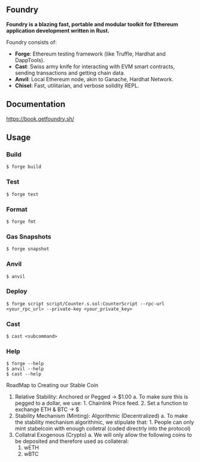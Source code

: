 ## Foundry

**Foundry is a blazing fast, portable and modular toolkit for Ethereum application development written in Rust.**

Foundry consists of:

-   **Forge**: Ethereum testing framework (like Truffle, Hardhat and DappTools).
-   **Cast**: Swiss army knife for interacting with EVM smart contracts, sending transactions and getting chain data.
-   **Anvil**: Local Ethereum node, akin to Ganache, Hardhat Network.
-   **Chisel**: Fast, utilitarian, and verbose solidity REPL.

## Documentation

https://book.getfoundry.sh/

## Usage

### Build

```shell
$ forge build
```

### Test

```shell
$ forge test
```

### Format

```shell
$ forge fmt
```

### Gas Snapshots

```shell
$ forge snapshot
```

### Anvil

```shell
$ anvil
```

### Deploy

```shell
$ forge script script/Counter.s.sol:CounterScript --rpc-url <your_rpc_url> --private-key <your_private_key>
```

### Cast

```shell
$ cast <subcommand>
```

### Help

```shell
$ forge --help
$ anvil --help
$ cast --help
```
RoadMap to Creating our Stable Coin

1. Relative Stability: Anchored or Pegged -> $1.00
    a. To make sure this is pegged to a dollar, we use:
        1. Chainlink Price feed.
        2. Set a function to exchange ETH & BTC -> $
2. Stability Mechanism (Minting): Algorithmic (Decentralized) 
    a. To make the stability mechanism algorithmic, we stipulate that:
        1. People can only mint stabelcoin with enough colletral (coded directrly into the protocol)
3. Collatral Exogenous (Crypto)
    a. We will only allow the following coins to be deposited and therefore used as collateral:
    1. wETH
    2. wBTC